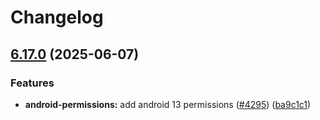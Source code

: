 # Changelog

## [6.17.0](https://github.com/danielsogl/awesome-cordova-plugins/compare/android-permissions-v6.16.0...android-permissions-v6.17.0) (2025-06-07)


### Features

* **android-permissions:** add android 13 permissions ([#4295](https://github.com/danielsogl/awesome-cordova-plugins/issues/4295)) ([ba9c1c1](https://github.com/danielsogl/awesome-cordova-plugins/commit/ba9c1c154e76900f9570a7f3acc7728fd32a89a2))
